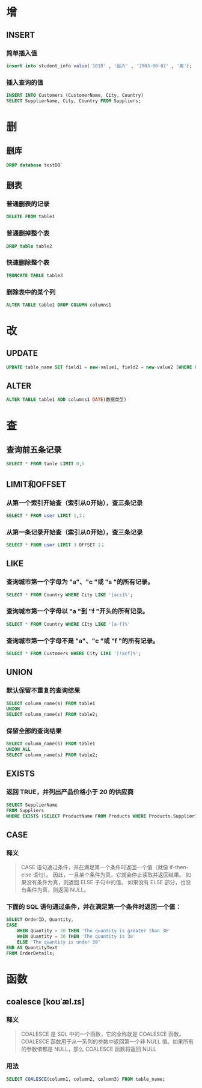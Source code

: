 # 增
## INSERT
### 简单插入值
```sql
insert into student_info value('1018' , '赵六' , '2003-08-02' , '男');
```
### 插入查询的值
```sql
INSERT INTO Customers (CustomerName, City, Country)
SELECT SupplierName, City, Country FROM Suppliers;
```
# 删
## 删库
```sql
DROP database testDB`
```
## 删表
### 普通删表的记录
```sql
DELETE FROM table1
```
### 普通删掉整个表
```sql
DROP table table2
```
### 快速删除整个表
```sql
TRUNCATE TABLE table3
```
### 删除表中的某个列
```sql
ALTER TABLE table1 DROP COLUMN columns1
```
# 改
## UPDATE
```sql
UPDATE table_name SET field1 = new-value1, field2 = new-value2 [WHERE Clause];
```
## ALTER
```sql
ALTER TABLE table1 ADD columns1 DATE(数据类型)
```
# 查
## 查询前五条记录
```sql
SELECT * FROM tanle LIMIT 0,5
```
## LIMIT和OFFSET
### 从第一个索引开始查（索引从0开始），查三条记录
```sql
SELECT * FROM user LIMIT 1,3；
```
### 从第一条记录开始查（索引从0开始），查三条记录
```sql
SELECT * FROM user LIMIT 3 OFFSET 1；
```
## LIKE
### 查询城市第一个字母为 "a"、"c "或 "s "的所有记录。
```sql
SELECT * FROM Country WHERE City LIKE '[acs]%';
```
### 查询城市第一个字母以 "a "到 "f "开头的所有记录。
```sql
SELECT * FROM Country WHERE CIty LIKE '[a-f]%'
```
### 查询城市第一个字母不是 "a"、"c "或 "f "的所有记录。
```sql
SELECT * FROM Customers WHERE City LIKE '[!acf]%';
```
## UNION
### 默认保留不重复的查询结果
```sql
SELECT column_name(s) FROM table1
UNION
SELECT column_name(s) FROM table2;
```
### 保留全部的查询结果
```sql
SELECT column_name(s) FROM table1
UNION ALL
SELECT column_name(s) FROM table2;
```
## EXISTS
### 返回 TRUE，并列出产品价格小于 20 的供应商
```sql
SELECT SupplierName
FROM Suppliers
WHERE EXISTS (SELECT ProductName FROM Products WHERE Products.SupplierID = Suppliers.supplierID AND Price < 20);
```
## CASE
### 释义
>CASE 语句通过条件，并在满足第一个条件时返回一个值（就像 if-then-else 语句）。 因此，一旦某个条件为真，它就会停止读取并返回结果。 
如果没有条件为真，则返回 ELSE 子句中的值。 如果没有 ELSE 部分，也没有条件为真，则返回 NULL。
###  下面的 SQL 语句通过条件，并在满足第一个条件时返回一个值：
```sql
SELECT OrderID, Quantity,
CASE
    WHEN Quantity > 30 THEN 'The quantity is greater than 30'
    WHEN Quantity = 30 THEN 'The quantity is 30'
    ELSE 'The quantity is under 30'
END AS QuantityText
FROM OrderDetails;
```
# 函数
## coalesce [koʊˈæl.ɪs]
### 释义
>COALESCE 是 SQL 中的一个函数，它的全称就是 COALESCE 函数。COALESCE 函数用于从一系列的参数中返回第一个非 NULL 值。如果所有的参数值都是 NULL，那么 COALESCE 函数将返回 NULL
### 用法
```sql
SELECT COALESCE(column1, column2, column3) FROM table_name;
```
